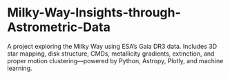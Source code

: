 # Milky-Way-Insights-through-Astrometric-Data
A project exploring the Milky Way using ESA’s Gaia DR3 data. Includes 3D star mapping, disk structure, CMDs, metallicity gradients, extinction, and proper motion clustering—powered by Python, Astropy, Plotly, and machine learning.
